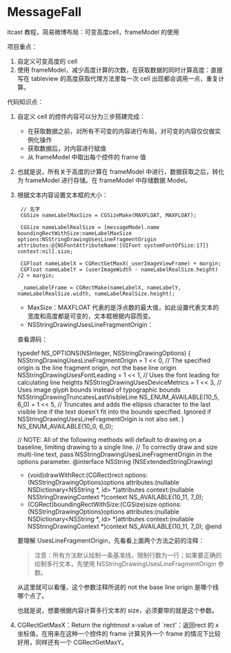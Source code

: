 # MessageFall
itcast 教程，简易微博布局：可变高度cell，frameModel 的使用

项目重点：
1. 自定义可变高度的 cell
2. 使用 frameModel，减少高度计算的次数，在获取数据的同时计算高度：直接写在 tableview 的高度获取代理方法里每一次 cell 出现都会调用一点，重复计算。

代码知识点：
1. 自定义 cell 的控件内容可以分为三步搭建完成：
   - 在获取数据之前，对所有不可变的内容进行布局，对可变的内容仅仅做实例化操作
    - 获取数据后，对内容进行赋值
   - 从 frameModel 中取出每个控件的 frame 值

2. 也就是说，所有关于高度的计算在 frameModel 中进行，数据获取之后，转化为 frameModel 进行存储。在 frameModel 中存储数据 Model。
3. 根据文本内容设置文本框的大小：

        // 名字
        CGSize nameLabelMaxSize = CGSizeMake(MAXFLOAT, MAXFLOAT);
    
        CGSize nameLabelRealSize = [messageModel.name boundingRectWithSize:nameLabelMaxSize options:NSStringDrawingUsesLineFragmentOrigin attributes:@{NSFontAttributeName:[UIFont systemFontOfSize:17]} context:nil].size;
    
        CGFloat nameLabelX = CGRectGetMaxX(_userImageViewFrame) + margin;
        CGFloat nameLabelY = (userImageWidth - nameLabelRealSize.height) /2 + margin;
    
        _nameLabelFrame = CGRectMake(nameLabelX, nameLabelY, nameLabelRealSize.width, nameLabelRealSize.height);

   - MaxSize：MAXFLOAT 代表的是浮点数的最大值，如此设置代表文本的宽度和高度都是可变的，文本框根据内容而变。
   - NSStringDrawingUsesLineFragmentOrigin：

	查看源码：

     typedef NS_OPTIONS(NSInteger, NSStringDrawingOptions) {
        NSStringDrawingUsesLineFragmentOrigin = 1 << 0, // The specified origin is the line fragment origin, not the base line origin
        NSStringDrawingUsesFontLeading = 1 << 1, // Uses the font leading for calculating line heights
        NSStringDrawingUsesDeviceMetrics = 1 << 3, // Uses image glyph bounds instead of typographic bounds
        NSStringDrawingTruncatesLastVisibleLine NS_ENUM_AVAILABLE(10_5, 6_0) = 1 << 5, // Truncates and adds the ellipsis character to the last visible line if the text doesn't fit into the bounds specified. Ignored if NSStringDrawingUsesLineFragmentOrigin is not also set.
    } NS_ENUM_AVAILABLE(10_0, 6_0);

    // NOTE: All of the following methods will default to drawing on a baseline, limiting drawing to a single line.
    // To correctly draw and size multi-line text, pass NSStringDrawingUsesLineFragmentOrigin in the options parameter.
    @interface NSString (NSExtendedStringDrawing)
    - (void)drawWithRect:(CGRect)rect options:(NSStringDrawingOptions)options attributes:(nullable NSDictionary<NSString *, id> *)attributes context:(nullable NSStringDrawingContext *)context NS_AVAILABLE(10_11, 7_0);
    - (CGRect)boundingRectWithSize:(CGSize)size options:(NSStringDrawingOptions)options attributes:(nullable NSDictionary<NSString *, id> *)attributes context:(nullable NSStringDrawingContext *)context NS_AVAILABLE(10_11, 7_0);
    @end

	要理解 UsesLineFragmentOrigin，先看看上面两个方法之前的注释：
	>注意：所有方法默认绘制一条基准线，限制行数为一行；如果要正确的绘制多行文本，先使用 NSStringDrawingUsesLineFragmentOrigin 参数。

	从这里就可以看懂，这个参数注释所说的 not the base line origin 是哪个线哪个点了。

	也就是说，想要根据内容计算多行文本的 size，必须要带的就是这个参数。

4. CGRectGetMaxX：Return the rightmost x-value of `rect'：返回rect 的 x 坐标值，在用来在这种一个控件的 frame 计算另外一个 frame 的情况下比较好用，同样还有一个 CGRectGetMaxY。
